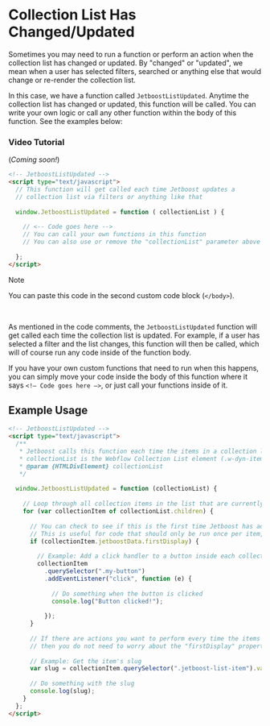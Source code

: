 # Collection List Has Changed/Updated
Sometimes you may need to run a function or perform an action when the collection list has changed or updated. By "changed" or "updated", we mean when a user has selected filters, searched or anything else that would change or re-render the collection list.

In this case, we have a function called `JetboostListUpdated`. Anytime the collection list has changed or updated, this function will be called. You can write your own logic or call any other function within the body of this function. See the examples below:

### Video Tutorial
(*Coming soon!*)
 
```html
<!-- JetboostListUpdated -->
<script type="text/javascript">
  // This function will get called each time Jetboost updates a 
  // collection list via filters or anything like that
  
  window.JetboostListUpdated = function ( collectionList ) {
    
    // <-- Code goes here -->
    // You can call your own functions in this function
    // You can also use or remove the "collectionList" parameter above
    
  };
</script>
```
> [!NOTE]
> You can paste this code in the second custom code block (`</body>`).

<br>

As mentioned in the code comments, the `JetboostListUpdated` function will get called each time the collection list is updated. For example, if a user has selected a filter and the list changes, this function will then be called, which will of course run any code inside of the function body.

If you have your own custom functions that need to run when this happens, you can simply move your code inside the body of this function where it says `<!— Code goes here —>`, or just call your functions inside of it.
<br>

## Example Usage
```html
<!-- JetboostListUpdated -->
<script type="text/javascript">
  /**
   * Jetboost calls this function each time the items in a collection list have changed
   * collectionList is the Webflow Collection List element (.w-dyn-items). It's child elements are the Collection Items.
   * @param {HTMLDivElement} collectionList
   */
  
  window.JetboostListUpdated = function (collectionList) {
    
    // Loop through all collection items in the list that are currently on the page
    for (var collectionItem of collectionList.children) {
      
      // You can check to see if this is the first time Jetboost has added this collection item to the page.
      // This is useful for code that should only be run once per item, like adding event handlers.
      if (collectionItem.jetboostData.firstDisplay) {
        
        // Example: Add a click handler to a button inside each collection item
        collectionItem
          .querySelector(".my-button")
          .addEventListener("click", function (e) {
            
            // Do something when the button is clicked
            console.log("Button clicked!");
            
          });
      }
      
      // If there are actions you want to perform every time the items in the collection list change,
      // then you do not need to worry about the "firstDisplay" property that Jetboost provides.
      
      // Example: Get the item's slug
      var slug = collectionItem.querySelector(".jetboost-list-item").value;
      
      // Do something with the slug
      console.log(slug);
    }
  };
</script>
```

